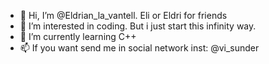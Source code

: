 - 👋 Hi, I’m @Eldrian_la_vantell. Eli or Eldri for friends
- 👀 I’m interested in coding. But i just start this infinity way.
- 🌱 I’m currently learning C++
- 📫 If you want send me in social network inst: @vi_sunder
